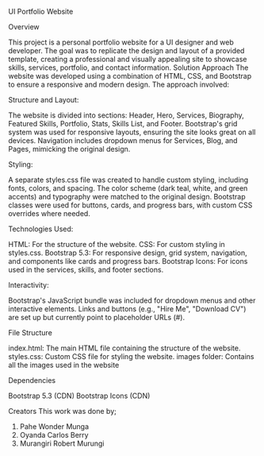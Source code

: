UI Portfolio Website


Overview

This project is a personal portfolio website for a UI designer and web developer. The goal was to replicate the design and layout of a provided template, creating a professional and visually appealing site to showcase skills, services, portfolio, and contact information.
Solution Approach
The website was developed using a combination of HTML, CSS, and Bootstrap to ensure a responsive and modern design. The approach involved:

Structure and Layout:

The website is divided into sections: Header, Hero, Services, Biography, Featured Skills, Portfolio, Stats, Skills List, and Footer.
Bootstrap's grid system was used for responsive layouts, ensuring the site looks great on all devices.
Navigation includes dropdown menus for Services, Blog, and Pages, mimicking the original design.


Styling:

A separate styles.css file was created to handle custom styling, including fonts, colors, and spacing.
The color scheme (dark teal, white, and green accents) and typography were matched to the original design.
Bootstrap classes were used for buttons, cards, and progress bars, with custom CSS overrides where needed.


Technologies Used:

HTML: For the structure of the website.
CSS: For custom styling in styles.css.
Bootstrap 5.3: For responsive design, grid system, navigation, and components like cards and progress bars.
Bootstrap Icons: For icons used in the services, skills, and footer sections.


Interactivity:

Bootstrap's JavaScript bundle was included for dropdown menus and other interactive elements.
Links and buttons (e.g., "Hire Me", "Download CV") are set up but currently point to placeholder URLs (#).



File Structure

index.html: The main HTML file containing the structure of the website.
styles.css: Custom CSS file for styling the website.
images folder: Contains all the images used in the website



Dependencies

Bootstrap 5.3 (CDN)
Bootstrap Icons (CDN)

Creators
This work was done by;
1. Pahe Wonder Munga
2. Oyanda Carlos Berry
3. Murangiri Robert Murungi
